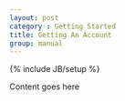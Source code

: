 ```yaml
---
layout: post
category : Getting Started
title: Getting An Account
group: manual
---
```

{% include JB/setup %}

Content goes here

